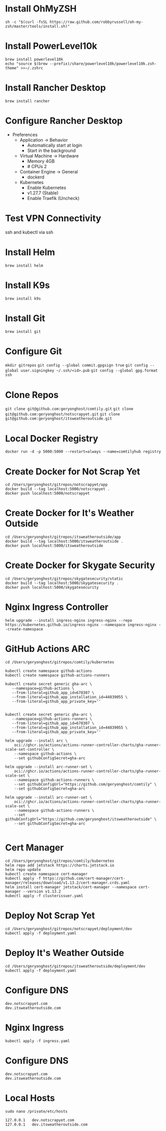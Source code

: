 # Install OhMyZSH
`sh -c "$(curl -fsSL https://raw.github.com/robbyrussell/oh-my-zsh/master/tools/install.sh)"`

# Install PowerLevel10k
```
brew install powerlevel10k
echo "source $(brew --prefix)/share/powerlevel10k/powerlevel10k.zsh-theme" >>~/.zshrc
```

# Install Rancher Desktop
`brew install rancher`

# Configure Rancher Desktop
- Preferences
    - Application -> Behavior
        - Automatically start at login
        - Start in the background
    - Virtual Machine -> Hardware
        - Memory 4GB
        - \# CPUs 2
    - Container Engine -> General
        - dockerd
    - Kubernetes
        - Enable Kubernetes
        - v1.27.7 (Stable)
        - Enable Traefik (Uncheck)

# Test VPN Connectivity
ssh and kubectl via ssh

# Install Helm
`brew install helm`

# Install K9s
`brew install k9s`

# Install Git
`brew install git`

# Configure Git
`mkdir gitrepos`
`git config --global commit.gpgsign true`
`git config --global user.signingkey ~/.ssh/<id>.pub`
`git config --global gpg.format ssh`

# Clone Repos
`git clone git@github.com:geryonghost/comtily.git`
`git clone git@github.com:geryonghost/notscrapyet.git`
`git clone git@github.com:geryonghost/itsweatheroutside.git`

# Local Docker Registry 
`docker run -d -p 5000:5000 --restart=always --name=comtilyhub registry`

# Create Docker for Not Scrap Yet
```
cd /Users/geryonghost/gitrepos/notscrapyet/app
docker build --tag localhost:5000/notscrapyet .
docker push localhost:5000/notscrapyet
```

# Create Docker for It's Weather Outside
```
cd /Users/geryonghost/gitrepos/itsweatheroutside/app
docker build --tag localhost:5000/itsweatheroutside .
docker push localhost:5000/itsweatheroutside
```

# Create Docker for Skygate Security
```
cd /Users/geryonghost/gitrepos/skygatesecurity/static
docker build --tag localhost:5000/skygatesecurity .
docker push localhost:5000/skygatesecurity
```

# Nginx Ingress Controller
`helm upgrade --install ingress-nginx ingress-nginx --repo https://kubernetes.github.io/ingress-nginx --namespace ingress-nginx --create-namespace`

# GitHub Actions ARC
```
cd /Users/geryonghost/gitrepos/comtily/kubernetes

kubectl create namespace github-actions
kubectl create namespace github-actions-runners

kubectl create secret generic gha-arc \
   --namespace=github-actions \
   --from-literal=github_app_id=678307 \
   --from-literal=github_app_installation_id=44839055 \
   --from-literal=github_app_private_key=''


kubectl create secret generic gha-arc \
   --namespace=github-actions-runners \
   --from-literal=github_app_id=678307 \
   --from-literal=github_app_installation_id=44839055 \
   --from-literal=github_app_private_key=''

helm upgrade --install arc \
    oci://ghcr.io/actions/actions-runner-controller-charts/gha-runner-scale-set-controller \
    --namespace github-actions \
    --set githubConfigSecret=gha-arc

helm upgrade --install arc-runner-set \
    oci://ghcr.io/actions/actions-runner-controller-charts/gha-runner-scale-set \
    --namespace github-actions-runners \
    --set githubConfigUrl="https://github.com/geryonghost/comtily" \
    --set githubConfigSecret=gha-arc

helm upgrade --install arc-runner-set \
    oci://ghcr.io/actions/actions-runner-controller-charts/gha-runner-scale-set \
    --namespace github-actions-runners \
    --set githubConfigUrl="https://github.com/geryonghost/itsweatheroutside" \
    --set githubConfigSecret=gha-arc


```

# Cert Manager
```
cd /Users/geryonghost/gitrepos/comtily/kubernetes
helm repo add jetstack https://charts.jetstack.io
helm repo update
kubectl create namespace cert-manager
kubectl apply -f https://github.com/cert-manager/cert-manager/releases/download/v1.13.2/cert-manager.crds.yaml
helm install cert-manager jetstack/cert-manager --namespace cert-manager --version v1.13.2
kubectl apply -f clusterissuer.yaml
```

# Deploy Not Scrap Yet
```
cd /Users/geryonghost/gitrepos/notscrapyet/deployment/dev
kubectl apply -f deployment.yaml
```

# Deploy It's Weather Outside
```
cd /Users/geryonghost/gitrepos/itsweatheroutside/deployment/dev
kubectl apply -f deployment.yaml
```

# Configure DNS
```
dev.notscrapyet.com
dev.itsweatheroutside.com
```

# Nginx Ingress
`kubectl apply -f ingress.yaml`

# Configure DNS
```
dev.notscrapyet.com
dev.itsweatheroutside.com
```

# Local Hosts
`sudo nano /private/etc/hosts`
```
127.0.0.1   dev.notscrapyet.com
127.0.0.1   dev.itsweatheroutside.com
```


